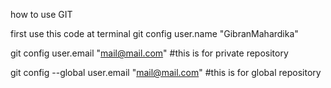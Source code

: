 how to use GIT

first use this code at terminal
git config user.name "GibranMahardika"

git config user.email "mail@mail.com" #this is for private repository

git config --global user.email "mail@mail.com" #this is for global repository
